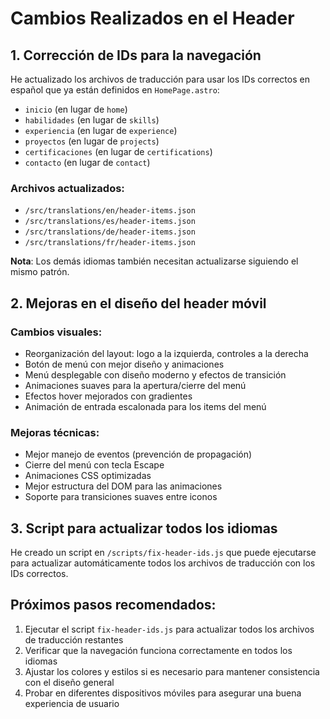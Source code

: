 # Cambios Realizados en el Header

## 1. Corrección de IDs para la navegación

He actualizado los archivos de traducción para usar los IDs correctos en español que ya están definidos en `HomePage.astro`:
- `inicio` (en lugar de `home`)
- `habilidades` (en lugar de `skills`)
- `experiencia` (en lugar de `experience`)
- `proyectos` (en lugar de `projects`)
- `certificaciones` (en lugar de `certifications`)
- `contacto` (en lugar de `contact`)

### Archivos actualizados:
- `/src/translations/en/header-items.json`
- `/src/translations/es/header-items.json`
- `/src/translations/de/header-items.json`
- `/src/translations/fr/header-items.json`

**Nota**: Los demás idiomas también necesitan actualizarse siguiendo el mismo patrón.

## 2. Mejoras en el diseño del header móvil

### Cambios visuales:
- Reorganización del layout: logo a la izquierda, controles a la derecha
- Botón de menú con mejor diseño y animaciones
- Menú desplegable con diseño moderno y efectos de transición
- Animaciones suaves para la apertura/cierre del menú
- Efectos hover mejorados con gradientes
- Animación de entrada escalonada para los items del menú

### Mejoras técnicas:
- Mejor manejo de eventos (prevención de propagación)
- Cierre del menú con tecla Escape
- Animaciones CSS optimizadas
- Mejor estructura del DOM para las animaciones
- Soporte para transiciones suaves entre iconos

## 3. Script para actualizar todos los idiomas

He creado un script en `/scripts/fix-header-ids.js` que puede ejecutarse para actualizar automáticamente todos los archivos de traducción con los IDs correctos.

## Próximos pasos recomendados:

1. Ejecutar el script `fix-header-ids.js` para actualizar todos los archivos de traducción restantes
2. Verificar que la navegación funciona correctamente en todos los idiomas
3. Ajustar los colores y estilos si es necesario para mantener consistencia con el diseño general
4. Probar en diferentes dispositivos móviles para asegurar una buena experiencia de usuario
